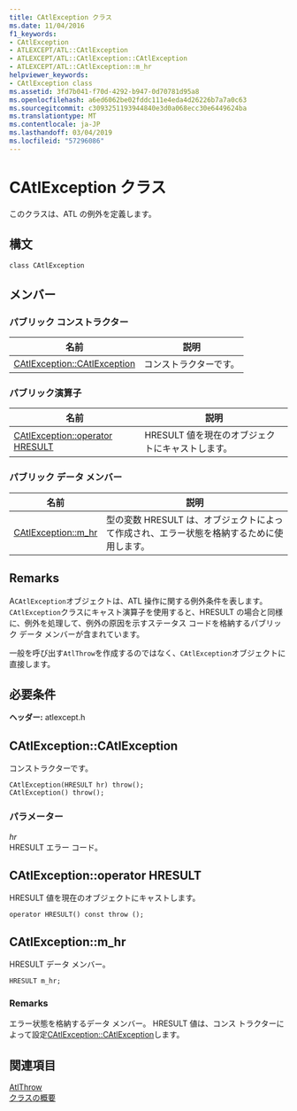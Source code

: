 ```yaml
---
title: CAtlException クラス
ms.date: 11/04/2016
f1_keywords:
- CAtlException
- ATLEXCEPT/ATL::CAtlException
- ATLEXCEPT/ATL::CAtlException::CAtlException
- ATLEXCEPT/ATL::CAtlException::m_hr
helpviewer_keywords:
- CAtlException class
ms.assetid: 3fd7b041-f70d-4292-b947-0d70781d95a8
ms.openlocfilehash: a6ed6062be02fddc111e4eda4d26226b7a7a0c63
ms.sourcegitcommit: c3093251193944840e3d0a068ecc30e6449624ba
ms.translationtype: MT
ms.contentlocale: ja-JP
ms.lasthandoff: 03/04/2019
ms.locfileid: "57296086"
---
```

# <a name="catlexception-class"></a>CAtlException クラス

このクラスは、ATL の例外を定義します。

## <a name="syntax"></a>構文

```
class CAtlException
```

## <a name="members"></a>メンバー

### <a name="public-constructors"></a>パブリック コンストラクター

|名前|説明|
|----------|-----------------|
|[CAtlException::CAtlException](#catlexception)|コンストラクターです。|

### <a name="public-operators"></a>パブリック演算子

|名前|説明|
|----------|-----------------|
|[CAtlException::operator HRESULT](#operator_hresult)|HRESULT 値を現在のオブジェクトにキャストします。|

### <a name="public-data-members"></a>パブリック データ メンバー

|名前|説明|
|----------|-----------------|
|[CAtlException::m_hr](#m_hr)|型の変数 HRESULT は、オブジェクトによって作成され、エラー状態を格納するために使用します。|

## <a name="remarks"></a>Remarks

A`CAtlException`オブジェクトは、ATL 操作に関する例外条件を表します。 `CAtlException`クラスにキャスト演算子を使用すると、HRESULT の場合と同様に、例外を処理して、例外の原因を示すステータス コードを格納するパブリック データ メンバーが含まれています。

一般を呼び出す`AtlThrow`を作成するのではなく、`CAtlException`オブジェクトに直接します。

## <a name="requirements"></a>必要条件

**ヘッダー:** atlexcept.h

##  <a name="catlexception"></a>  CAtlException::CAtlException

コンストラクターです。

```
CAtlException(HRESULT hr) throw();
CAtlException() throw();
```

### <a name="parameters"></a>パラメーター

*hr*<br/>
HRESULT エラー コード。

##  <a name="operator_hresult"></a>  CAtlException::operator HRESULT

HRESULT 値を現在のオブジェクトにキャストします。

```
operator HRESULT() const throw ();
```

##  <a name="m_hr"></a>  CAtlException::m_hr

HRESULT データ メンバー。

```
HRESULT m_hr;
```

### <a name="remarks"></a>Remarks

エラー状態を格納するデータ メンバー。 HRESULT 値は、コンス トラクターによって設定[CAtlException::CAtlException](#catlexception)します。

## <a name="see-also"></a>関連項目

[AtlThrow](debugging-and-error-reporting-global-functions.md#atlthrow)<br/>
[クラスの概要](../../atl/atl-class-overview.md)
